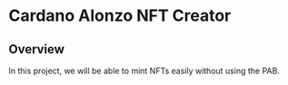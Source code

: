 # Cardano Alonzo NFT Creator

## Overview

In this project, we will be able to mint NFTs easily without using the PAB. 
